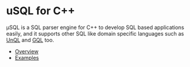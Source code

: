 # uSQL for C++

µSQL is a SQL parser engine for C++ to develop SQL based applications easily, and it supports other SQL like domain specific languages such as [UnQL](http://www.unqlspec.org/display/UnQL/Home) and [GQL]([https://developers.google.com/appengine/docs/python/datastore/gqlreference) too. 

- [Overview](doc/usql_overview.md)
- [Examples](doc/usql_examples.md)

